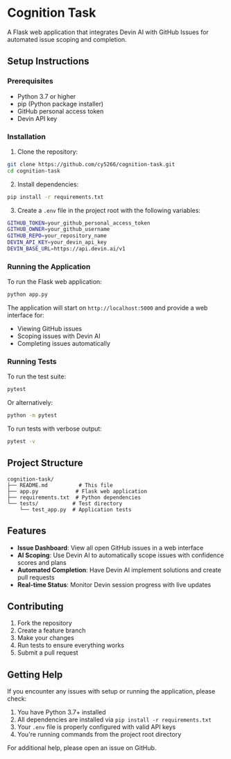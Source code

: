 # Cognition Task

A Flask web application that integrates Devin AI with GitHub Issues for automated issue scoping and completion.

## Setup Instructions

### Prerequisites
- Python 3.7 or higher
- pip (Python package installer)
- GitHub personal access token
- Devin API key

### Installation

1. Clone the repository:
```bash
git clone https://github.com/cy5266/cognition-task.git
cd cognition-task
```

2. Install dependencies:
```bash
pip install -r requirements.txt
```

3. Create a `.env` file in the project root with the following variables:
```bash
GITHUB_TOKEN=your_github_personal_access_token
GITHUB_OWNER=your_github_username
GITHUB_REPO=your_repository_name
DEVIN_API_KEY=your_devin_api_key
DEVIN_BASE_URL=https://api.devin.ai/v1
```

### Running the Application

To run the Flask web application:
```bash
python app.py
```

The application will start on `http://localhost:5000` and provide a web interface for:
- Viewing GitHub issues
- Scoping issues with Devin AI
- Completing issues automatically

### Running Tests

To run the test suite:
```bash
pytest
```

Or alternatively:
```bash
python -m pytest
```

To run tests with verbose output:
```bash
pytest -v
```

## Project Structure

```
cognition-task/
├── README.md          # This file
├── app.py            # Flask web application
├── requirements.txt  # Python dependencies
└── tests/           # Test directory
    └── test_app.py  # Application tests
```

## Features

- **Issue Dashboard**: View all open GitHub issues in a web interface
- **AI Scoping**: Use Devin AI to automatically scope issues with confidence scores and plans
- **Automated Completion**: Have Devin AI implement solutions and create pull requests
- **Real-time Status**: Monitor Devin session progress with live updates

## Contributing

1. Fork the repository
2. Create a feature branch
3. Make your changes
4. Run tests to ensure everything works
5. Submit a pull request

## Getting Help

If you encounter any issues with setup or running the application, please check:
1. You have Python 3.7+ installed
2. All dependencies are installed via `pip install -r requirements.txt`
3. Your `.env` file is properly configured with valid API keys
4. You're running commands from the project root directory

For additional help, please open an issue on GitHub.

